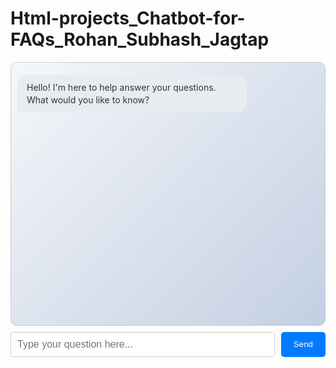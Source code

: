 # Html-projects_Chatbot-for-FAQs_Rohan_Subhash_Jagtap


<!DOCTYPE html>
<!-- Declare HTML5 document type -->
<html lang="en">
<!-- Set document language to English -->
<head>
    <!-- Specify character encoding -->
    <meta charset="UTF-8">
    <!-- Configure responsive viewport -->
    <meta name="viewport" content="width=device-width, initial-scale=1.0">
    <!-- Set page title -->
    <title>Chat Interface</title>
    <!-- Internal CSS styles -->
    <style>
        /* Style for chat messages container */
        .chat-messages {
            height: 400px;
            overflow-y: auto;
            border: 1px solid #ccc;
            padding: 10px;
            background: linear-gradient(135deg, #f5f7fa, #c3cfe2);
            border-radius: 10px;
            margin-bottom: 10px;
        }
        /* Base style for messages */
        .message {
            margin: 10px 0;
            display: flex;
            align-items: center;
        }
        /* Style for user messages */
        .user-message {
            justify-content: flex-end;
        }
        /* Style for bot messages */
        .bot-message {
            justify-content: flex-start;
        }
        /* Style for message content */
        .message-content {
            max-width: 70%;
            padding: 10px 15px;
            border-radius: 15px;
            line-height: 1.4;
        }
        /* Style for user message content */
        .user-message .message-content {
            background-color: #007bff;
            color: white;
            border-bottom-right-radius: 0;
        }
        /* Style for bot message content */
        .bot-message .message-content {
            background-color: #e9ecef;
            color: #333;
            border-bottom-left-radius: 0;
        }
        /* Style for buttons within messages */
        .message button {
            margin-left: 10px;
            padding: 5px 10px;
            font-size: 12px;
        }
        /* Style for chat input container */
        .chat-input-container {
            display: flex;
            gap: 10px;
        }
        /* Style for user input field */
        #userInput {
            flex: 1;
            padding: 10px;
            border: 1px solid #ccc;
            border-radius: 5px;
            font-size: 16px;
        }
        /* Style for buttons */
        button {
            padding: 10px 20px;
            background-color: #007bff;
            color: white;
            border: none;
            border-radius: 5px;
            cursor: pointer;
        }
        /* Hover effect for buttons */
        button:hover {
            background-color: #0056b3;
        }
        /* Responsive design for smaller screens */
        @media (max-width: 600px) {
            .chat-messages {
                height: 300px;
            }
            .message-content {
                max-width: 85%;
            }
            #userInput {
                font-size: 14px;
            }
            button {
                padding: 8px 15px;
            }
        }
    </style>
</head>
<body>
    <!-- Chat messages container -->
    <div class="chat-messages" id="chatMessages">
        <!-- Initial bot message -->
        <div class="message bot-message">
            <div class="message-content">Hello! I'm here to help answer your questions. What would you like to know?</div>
        </div>
    </div>
    <!-- Input container for user input and send button -->
    <div class="chat-input-container">
        <input type="text" id="userInput" placeholder="Type your question here...">
        <button onclick="sendMessage()">Send</button>
    </div>
    <!-- JavaScript for chat functionality -->
    <script>
        // Add event listener for Enter key to send message
        document.getElementById('userInput').addEventListener('keypress', (event) => {
            if (event.key === 'Enter') sendMessage();
        });

        // Function to send user message and fetch bot response
        function sendMessage() {
            const input = document.getElementById('userInput');
            const message = input.value.trim();
            if (!message) return; // Exit if message is empty
            addMessage(message, 'user'); // Add user message to chat
            input.value = ''; // Clear input field
            const loadingMessage = addMessage('Processing...', 'bot'); // Show loading message
            // Send message to server
            fetch('/chat', {
                method: 'POST',
                headers: { 'Content-Type': 'application/json' },
                body: JSON.stringify({ message: message })
            })
            .then(response => {
                if (!response.ok) throw new Error('Network response was not ok');
                return response.json();
            })
            .then(data => {
                loadingMessage.remove(); // Remove loading message
                if (!data.answer) throw new Error('No answer provided by server');
                let botResponse = data.answer;
                // Append confidence score if available
                if (data.confidence > 0) {
                    const confidencePercent = Math.round(data.confidence * 100);
                    botResponse += `\n\nConfidence: ${confidencePercent}%`;
                }
                addMessage(botResponse, 'bot'); // Add bot response to chat
            })
            .catch(error => {
                loadingMessage.remove(); // Remove loading message
                addMessage('Sorry, I encountered an error. Please try again.', 'bot'); // Show error message
                console.error('Error:', error); // Log error to console
            });
        }

        // Function to add a message to the chat
        function addMessage(message, sender) {
            const messagesDiv = document.getElementById('chatMessages');
            const messageDiv = document.createElement('div');
            messageDiv.className = `message ${sender}-message`;
            const contentDiv = document.createElement('div');
            contentDiv.className = 'message-content';
            contentDiv.textContent = message.replace(/<[^>]+>/g, ''); // Strip HTML tags
            const copyButton = document.createElement('button');
            copyButton.textContent = 'Copy';
            // Add click event to copy message text
            copyButton.onclick = () => {
                navigator.clipboard.writeText(message);
                showNotification('Message copied!');
            };
            messageDiv.appendChild(contentDiv);
            messageDiv.appendChild(copyButton);
            messagesDiv.appendChild(messageDiv);
            messagesDiv.scrollTop = messagesDiv.scrollHeight; // Scroll to bottom
            return messageDiv;
        }

        // Function to show temporary notification
        function showNotification(text) {
            const notification = document.createElement('div');
            notification.textContent = text;
            notification.style.position = 'fixed';
            notification.style.bottom = '20px';
            notification.style.right = '20px';
            notification.style.padding = '10px';
            notification.style.background = '#28a745';
            notification.style.color = 'white';
            notification.style.borderRadius = '5px';
            document.body.appendChild(notification);
            setTimeout(() => notification.remove(), 3000); // Remove after 3 seconds
        }
    </script>
</body>
</html>
